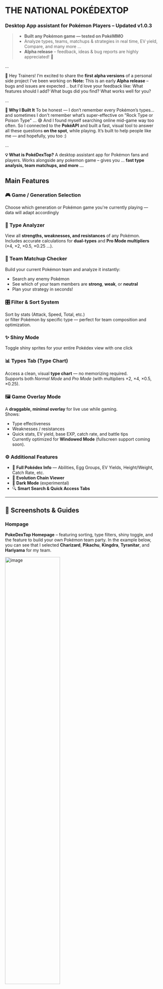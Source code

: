# THE NATIONAL POKÉDEXTOP  
### Desktop App assistant for Pokémon Players – Updated v1.0.3

> - **Built any Pokémon game — tested on PokéMMO**  
> - Analyze types, teams, matchups & strategies in real time, EV yield, Compare, and many more ... 
> - **Alpha release** – feedback, ideas & bug reports are highly appreciated! 🙌

...

👋 Hey Trainers!
I’m excited to share the **first alpha versions** of a personal side project I’ve been working on
**Note:** This is an early **Alpha release** – bugs and issues are expected .. but I'd love your feedback like: What features should I add? What bugs did you find? What works well for you?

...

**🧠 Why I Built It**
To be honest — I don’t remember every Pokémon’s types…
and sometimes I don't remember what’s super-effective on "Rock Type or Poison Type" … 😅
And I found myself searching online mid-game way too often. So I connected to the **PokéAPI** and built a fast, visual tool to answer all these questions **on the spot**, while playing.
It’s built to help people like me — and hopefully, you too :)

...

**💡 What is PokéDexTop?**
A desktop assistant app for Pokémon fans and players.
Works alongside any pokemon game – gives you ... **fast type analysis, team matchups, and more ...**



## Main Features

### 🎮 Game / Generation Selection  
Choose which generation or Pokémon game you're currently playing — 
data will adapt accordingly

### 🎯 Type Analyzer  
View all **strengths, weaknesses, and resistances** of any Pokémon.  
Includes accurate calculations for **dual-types** and **Pro Mode multipliers** (×4, ×2, ×0.5, ×0.25 …).

### 👥 Team Matchup Checker  
Build your current Pokémon team and analyze it instantly:
- Search any enemy Pokémon  
- See which of your team members are **strong**, **weak**, or **neutral**  
- Plan your strategy in seconds!

### 🎛️ Filter & Sort System  
Sort by stats (Attack, Speed, Total, etc.)  
or filter Pokémon by specific type — perfect for team composition and optimization.

### ✨ Shiny Mode  
Toggle shiny sprites for your entire Pokédex view with one click 

### 📊 Types Tab (Type Chart)  
Access a clean, visual **type chart** — no memorizing required.  
Supports both *Normal Mode* and *Pro Mode* (with multipliers ×2, ×4, ×0.5, ×0.25).

### 🖼️ Game Overlay Mode  
A **draggable, minimal overlay** for live use while gaming.  
Shows:
- Type effectiveness  
- Weaknesses / resistances  
- Quick stats, EV yield, base EXP, catch rate, and battle tips  
Currently optimized for **Windowed Mode** (fullscreen support coming soon).

### ⚙️ Additional Features

- 🧾 **Full Pokédex Info** — Abilities, Egg Groups, EV Yields, Height/Weight, Catch Rate, etc.  
- 🔗 **Evolution Chain Viewer**  
- 🌙 **Dark Mode** (experimental)  
- 🔍 **Smart Search & Quick Access Tabs**

---

## 📸 Screenshots & Guides

### Hompage
**PokeDexTop Homepage** – featuring sorting, type filters, shiny toggle, and the feature to build your own Pokémon team party.
In the example below, you can see that I selected **Charizard**, **Pikachu**, **Kingdra**, **Tyranitar**, and **Hariyama** for my team.

<img width="60%" height="60%" alt="image" src="https://github.com/user-attachments/assets/a462dee3-87b3-4cde-ba22-05438f60ad14" />

### Pokemon Profile (info, stats, battle, moves, evolutions)
**About Tab** -  Get quick access to essential details for any Pokémon you search: species, gen, abilities, gender ratio, egg groups, hatch steps, base XP, EV yield — all in one place.

<img width="60%" height="60%" alt="image" src="https://github.com/user-attachments/assets/30ab6823-84f9-4f8e-8bc6-d26300ee45b2" />

**Stats tab**
<img width="60%" height="60%" alt="image" src="https://github.com/user-attachments/assets/b9704325-b371-4c93-bceb-b19991bf984f" />

**Battle Tab** – In the screenshot below, you can see a full analysis of **your team’s matchup** against a specific Pokémon (e.g., Bulbasaur).
You can also view that Pokémon’s **type weaknesses** even without setting up a team!

**1. Why is there a border on some of the Types badges?**
If a **border** appears around a type badge, it means the **secondary type** of the searched Pokémon is **strong against that type.**
If you see a **mixed (dual-colored) border**, it means **both primary and secondary types** are strong against that type.

<img width="60%" height="60%" alt="image" src="https://github.com/user-attachments/assets/15d1cf8a-5112-42fe-88ba-fd9c6aac0c5e" />

<img width="60%" height="60%" alt="image" src="https://github.com/user-attachments/assets/0dad31b5-95d6-4933-a10a-c1a4acab7e93" />

**2. what is Normal and Pro Mode?**
• **Normal Mode** - A simplified view showing whether a Pokémon is generally **strong** or **weak** — perfect for quick decisions during gameplay.
• **Pro Mode** Designed for advanced players who want to see the exact **type effectiveness values** like: `×2 damage to`, `×0.5 damage from`, `×4`, `×0.25`, etc ..

When enabled with your team, **Pro Mode** shows you exactly **why** each of your Pokémon is considered -> Strong / Weak / Good / Bad / ETC ..

<img width="60%" height="60%" alt="image" src="https://github.com/user-attachments/assets/5d2a9c9d-13cf-4141-8c14-ef3efdfcfc86" />

`ATK` = How much **damage your Pokémon deals.** `DEF` = How much **damage your Pokémon takes**

### Types Tab
The **Types Tab** gives you quick access to a full **type effectiveness chart** – perfect for checking strengths and weaknesses on the fly.
It supports both **Normal Mode** (simple view) and **Pro Mode** (with ×2, ×4, ×0.5, ×0.25, ×0 indicators) for more in-depth analysis.
Whether you're new to type matchups or a veteran trainer looking for exact multipliers — this tab has you covered.


### Settings Tab
Customize your experience in the Settings Tab:

🌙 **Dark Mode** – toggle between light and dark themes (currently experimental)
🎮 **Game/Generation Selector** – choose the Pokémon generation or game you’re currently playing; all data will adapt accordingly

~ **If you're playing PokeMMO** – make sure to select **By Generation -> Generation 5 (Gen 1–5)** in the settings.
This will show only Pokémon from **Gen 1 to Gen 5, excluding Fairy-type**, just like in PokeMMO's current implementation.

### Game Overlay Mode
The **Game Overlay** is a compact, draggable version of the main app — designed to sit **on top of your game window** while you play.
It includes only the essential tools you need for quick decisions ->

**Search any Pokemon** to instantly view its type analysis, weaknesses, and resistances .. with basic about info like EV Yield, Base Exp, Catch Rate .. and Battle Tips

The Battle Tips Section gives you quick insights about any Pokemon you search .. it analyzes key data such as ( Type, Base stats like ATK, HP, SPD, DEF, and more)
And instantly tells you things like ( "Slow Pokemon - consider using Trick Room strategy!", "High HP - great for tanking hits!")

**See how** that Pokemon matches up **against your existing team**
⚠️ To edit or manage your team, use the **main app**

~ Perfect for staying focused in-game while still getting the info you need in real time.
Currently optimized for **Windowed Mode** (fullscreen support planned in the future).

That’s it for now —
This is my personal side project, built from passion as a Pokemon fan, and I truly hope it helps you enjoy the game and other pokemon games even more!
**Keep in mind:** this is an **early Alpha version**, so bugs may appear - and your feedback is super valuable!
Got an idea for a cool feature? Let me know! There's always room to grow XD
